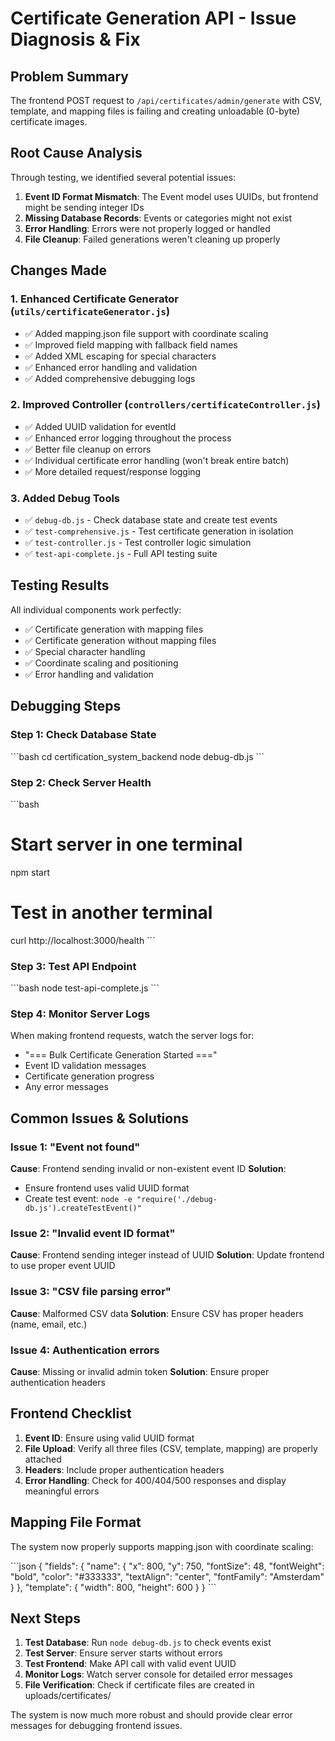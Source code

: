 # Certificate Generation API - Issue Diagnosis & Fix

## Problem Summary
The frontend POST request to `/api/certificates/admin/generate` with CSV, template, and mapping files is failing and creating unloadable (0-byte) certificate images.

## Root Cause Analysis
Through testing, we identified several potential issues:

1. **Event ID Format Mismatch**: The Event model uses UUIDs, but frontend might be sending integer IDs
2. **Missing Database Records**: Events or categories might not exist
3. **Error Handling**: Errors were not properly logged or handled
4. **File Cleanup**: Failed generations weren't cleaning up properly

## Changes Made

### 1. Enhanced Certificate Generator (`utils/certificateGenerator.js`)
- ✅ Added mapping.json file support with coordinate scaling
- ✅ Improved field mapping with fallback field names
- ✅ Added XML escaping for special characters
- ✅ Enhanced error handling and validation
- ✅ Added comprehensive debugging logs

### 2. Improved Controller (`controllers/certificateController.js`)
- ✅ Added UUID validation for eventId
- ✅ Enhanced error logging throughout the process
- ✅ Better file cleanup on errors
- ✅ Individual certificate error handling (won't break entire batch)
- ✅ More detailed request/response logging

### 3. Added Debug Tools
- ✅ `debug-db.js` - Check database state and create test events
- ✅ `test-comprehensive.js` - Test certificate generation in isolation
- ✅ `test-controller.js` - Test controller logic simulation
- ✅ `test-api-complete.js` - Full API testing suite

## Testing Results
All individual components work perfectly:
- ✅ Certificate generation with mapping files
- ✅ Certificate generation without mapping files  
- ✅ Special character handling
- ✅ Coordinate scaling and positioning
- ✅ Error handling and validation

## Debugging Steps

### Step 1: Check Database State
\`\`\`bash
cd certification_system_backend
node debug-db.js
\`\`\`

### Step 2: Check Server Health
\`\`\`bash
# Start server in one terminal
npm start

# Test in another terminal
curl http://localhost:3000/health
\`\`\`

### Step 3: Test API Endpoint
\`\`\`bash
node test-api-complete.js
\`\`\`

### Step 4: Monitor Server Logs
When making frontend requests, watch the server logs for:
- "=== Bulk Certificate Generation Started ==="
- Event ID validation messages
- Certificate generation progress
- Any error messages

## Common Issues & Solutions

### Issue 1: "Event not found"
**Cause**: Frontend sending invalid or non-existent event ID
**Solution**: 
- Ensure frontend uses valid UUID format
- Create test event: `node -e "require('./debug-db.js').createTestEvent()"`

### Issue 2: "Invalid event ID format"
**Cause**: Frontend sending integer instead of UUID
**Solution**: Update frontend to use proper event UUID

### Issue 3: "CSV file parsing error"
**Cause**: Malformed CSV data
**Solution**: Ensure CSV has proper headers (name, email, etc.)

### Issue 4: Authentication errors
**Cause**: Missing or invalid admin token
**Solution**: Ensure proper authentication headers

## Frontend Checklist

1. **Event ID**: Ensure using valid UUID format
2. **File Upload**: Verify all three files (CSV, template, mapping) are properly attached
3. **Headers**: Include proper authentication headers
4. **Error Handling**: Check for 400/404/500 responses and display meaningful errors

## Mapping File Format
The system now properly supports mapping.json with coordinate scaling:

\`\`\`json
{
  "fields": {
    "name": {
      "x": 800, "y": 750,
      "fontSize": 48, "fontWeight": "bold",
      "color": "#333333", "textAlign": "center",
      "fontFamily": "Amsterdam"
    }
  },
  "template": {
    "width": 800, "height": 600
  }
}
\`\`\`

## Next Steps

1. **Test Database**: Run `node debug-db.js` to check events exist
2. **Test Server**: Ensure server starts without errors
3. **Test Frontend**: Make API call with valid event UUID
4. **Monitor Logs**: Watch server console for detailed error messages
5. **File Verification**: Check if certificate files are created in uploads/certificates/

The system is now much more robust and should provide clear error messages for debugging frontend issues.
